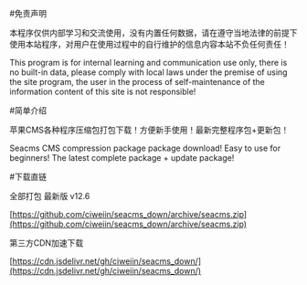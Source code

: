 #免责声明

本程序仅供内部学习和交流使用，没有内置任何数据，请在遵守当地法律的前提下使用本站程序，对用户在使用过程中的自行维护的信息内容本站不负任何责任！

This program is for internal learning and communication use only, there is no built-in data, please comply with local laws under the premise of using the site program, the user in the process of self-maintenance of the information content of this site is not responsible!

#简单介绍

苹果CMS各种程序压缩包打包下载！方便新手使用！最新完整程序包+更新包！

Seacms CMS compression package package download! Easy to use for beginners! The latest complete package + update package!

#下载直链

全部打包 最新版 v12.6

[https://github.com/ciweiin/seacms_down/archive/seacms.zip](https://github.com/ciweiin/seacms_down/archive/seacms.zip)

第三方CDN加速下载

[https://cdn.jsdelivr.net/gh/ciweiin/seacms_down/](https://cdn.jsdelivr.net/gh/ciweiin/seacms_down/)
